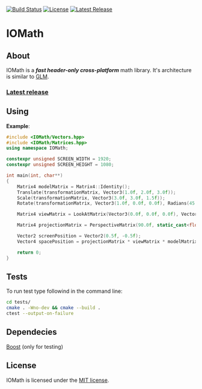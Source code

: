 [![Build Status](https://travis-ci.com/x4kkk3r/IOMath.svg?branch=master)](https://travis-ci.com/x4kkk3r/IOMath)
[![License](https://img.shields.io/github/license/x4kkk3r/IOMath)]()
[![Latest Release](https://img.shields.io/github/v/release/x4kkk3r/IOMath?include_prereleases)]()
# IOMath

## About
IOMath is a ***fast header-only cross-platform*** math library. It's architecture is similar to [GLM](https://github.com/g-truc/glm).
### [**Latest release**](https://github.com/x4kkk3r/IOMath/releases/latest)

## Using
**Example**:
```c++
#include <IOMath/Vectors.hpp>
#include <IOMath/Matrices.hpp>
using namespace IOMath;

constexpr unsigned SCREEN_WIDTH = 1920;
constexpr unsigned SCREEN_HEIGHT = 1080;

int main(int, char**)
{
    Matrix4 modelMatrix = Matrix4::Identity();    
    Translate(transformationMatrix, Vector3(1.0f, 2.0f, 3.0f));
    Scale(transformationMatrix, Vector3(3.0f, 3.0f, 1.5f));
    Rotate(transformationMatrix, Vector3(1.0f, 0.0f, 0.0f), Radians(45.0f));

    Matrix4 viewMatrix = LookAtMatrix(Vector3(0.0f, 0.0f, 0.0f), Vector3(0.0f, 0.0f, -1.0f), Vector3(0.0f, 1.0f, 0.0f));

    Matrix4 projectionMatrix = PerspectiveMatrix(90.0f, static_cast<float>(SCREEN_WIDTH) / SCREEN_HEIGHT, 0.1f, 1000.0f);

    Vector2 screenPosition = Vector2(0.5f, -0.5f);
    Vector4 spacePosition = projectionMatrix * viewMatrix * modelMatrix * Vector4(screenPosition, 0.0f, 0.0f);

    return 0;
}
```

## Tests
To run test type followind in the command line:
```sh
cd tests/
cmake . -Wno-dev && cmake --build .
ctest --output-on-failure
```

## Dependecies
[Boost](https://github.com/boostorg/boost) (only for testing)

## License
IOMath is licensed under the [MIT license](LICENSE).